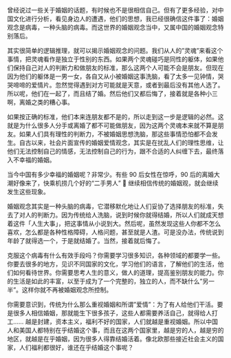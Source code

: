 曾经说过一些关于婚姻的话题，有时候也不是很相信自己。但有了更多经验，对中国文化进行分析，看见身边人的遭遇，他们的思想，我已经很确信这件事了：婚姻观念是病毒，一种头脑的病毒。而这世界的婚姻观念当中，又属中国的婚姻观念特别落后。

其实很简单的逻辑推理，就可以揭示婚姻观念的问题。我们从人的”灵魂”来看这个事情，把灵魂看作是独立于性别的东西。如果两个灵魂碰巧是同性的躯体，如果他们保持自己对人的判断力和做朋友的标准，那么这两个人可能不会是朋友。但现在因为他们的躯体是一男一女，各自又从小被婚姻这事洗脑，看了太多一见钟情，哭哭啼啼的爱情片。忽然觉得遇到对方可能就是天意，或者到最后没有其他人选了。所以呢，他们在一起了，而且结了婚。然后他们又都后悔了，接着就是各种小三啊，离婚之类的糟心事。

如果按正确的标准，他们本来连朋友都不是的，所以走到这一步是逻辑的必然。这就是为什么很多人分手或离婚了都不可能做朋友，因为这两个灵魂本来就不算是朋友。如果人们具有理性的判断力，不被婚姻思想洗脑，那这些事情恐怕都不会发生。自古以来，社会片面宣传的婚姻爱情观念，其实是在扰乱人们的理性思维，让他们无法控制自己的情感，无法控制自己的行为，跟不合适的人纠缠下去，最终落入不幸福的婚姻。

当今中国有多少幸福的婚姻呢？非常少。有些 90 后女性在惊呼，90 后的离婚大潮好像来了，快乘机捞几个好的“二手男人” 🙂 继续相信传统的婚姻观，就会继续发生这些现象。

婚姻观念其实是一种头脑的病毒，它潜移默化地让人们妥协了选择朋友的标准，失去了对人的判断力。因为传统给人洗脑，说到时候你就得结婚，所以人们就成天想着这件「人生大事」，把这事情从小说到大。然后呢，虽然发现这些人你都不怎么喜欢，怎么都是各种性格障碍，人格问题，甚至就是人渣。可是没办法，传统说到年龄了就得选一个，于是就结婚了。当然，接着就后悔了。

克服这个病毒有什么有效手段吗？你需要学习很多知识，各种领域的都要学一些。你要去很多的地方，见识不同国家的文化，学习他们的语言，了解他们的生活，他们如何看待世界。你需要思考人生的意义，做人的道理，提高鉴别朋友的能力。你的生活是如此的丰富，以至于成为了一个完整的，独立的人，而不缺什么”另一半”。这样你就不再被婚姻观念所控制。

你需要意识到，传统为什么那么重视婚姻和所谓”爱情”：为了有人给他们干活。要是很多人相信婚姻，那就能生下很多孩子，这些人都需要养活自己，就得给人打工…… 越是封建，资本主义，福利不好的国家，人们就越是重视婚姻。所以中国人和美国人都特别在乎结婚这个事，而且在这两个国家里，越是穷的人，越是穷的地区，就越是在乎婚姻，因为很多人得靠结婚活着。像北欧那些接近社会主义的国家，人们福利都很好，谁还在乎结婚这个事呢？
